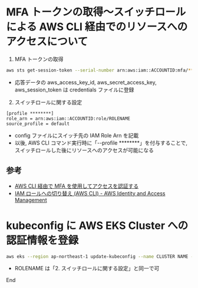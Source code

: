 # MFA トークンの取得〜スイッチロールによる AWS CLI 経由でのリソースへのアクセスについて
1. MFA トークンの取得
``` bash
aws sts get-session-token --serial-number arn:aws:iam::ACCOUNTID:mfa/*****Developer-******** --token-code TOKENCODE
```
- 応答データの aws_access_key_id, aws_secret_access_key, aws_session_token は credentials ファイルに登録

2. スイッチロールに関する設定
```
[profile ********]
role_arn = arn:aws:iam::ACCOUNTID:role/ROLENAME
source_profile = default
```
- config ファイルにスイッチ先の IAM Role Arn を記載
- 以後, AWS CLI コマンド実行時に「--profile ********」を付与することで, スイッチロールした後にリソースへのアクセスが可能になる

## 参考
- [AWS CLI 経由で MFA を使用してアクセスを認証する](https://aws.amazon.com/jp/premiumsupport/knowledge-center/authenticate-mfa-cli/)
- [IAM ロールへの切り替え (AWS CLI) - AWS Identity and Access Management](https://docs.aws.amazon.com/ja_jp/IAM/latest/UserGuide/id_roles_use_switch-role-cli.html)

# kubeconfig に AWS EKS Cluster への認証情報を登録
``` bash
aws eks --region ap-northeast-1 update-kubeconfig --name CLUSTER NAME --role-arn arn:aws:iam::ACCOUNTID:role/ROLENAME
```
- ROLENAME は「2. スイッチロールに関する設定」と同一で可

End
